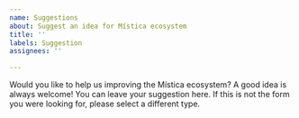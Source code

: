 ```yaml
---
name: Suggestions
about: Suggest an idea for Mística ecosystem
title: ''
labels: Suggestion
assignees: ''

---
```

<!-- _English or Spanish is ok._ -->
Would you like to help us improving the Mística ecosystem? A good idea is always welcome! You can leave your suggestion here. If this is not the form you were looking for, please select a different type.